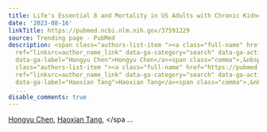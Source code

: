 ```yaml
---
title: Life's Essential 8 and Mortality in US Adults with Chronic Kidney Disease.
date: '2023-08-16'
linkTitle: https://pubmed.ncbi.nlm.nih.gov/37591229
source: Trending page - PubMed
description: <span class="authors-list-item "><a class="full-name" href="https://pubmed.ncbi.nlm.nih.gov/?term=Chen+H&amp;cauthor_id=37591229"
  ref="linksrc=author_name_link" data-ga-category="search" data-ga-action="author_link"
  data-ga-label="Hongyu Chen">Hongyu Chen</a><span class="comma">,&nbsp;</span></span><span
  class="authors-list-item "><a class="full-name" href="https://pubmed.ncbi.nlm.nih.gov/?term=Tang+H&amp;cauthor_id=37591229"
  ref="linksrc=author_name_link" data-ga-category="search" data-ga-action="author_link"
  data-ga-label="Haoxian Tang">Haoxian Tang</a><span class="comma">,&nbsp;</span></spa
  ...
disable_comments: true
---
```

<span class="authors-list-item "><a class="full-name" href="https://pubmed.ncbi.nlm.nih.gov/?term=Chen+H&amp;cauthor_id=37591229" ref="linksrc=author_name_link" data-ga-category="search" data-ga-action="author_link" data-ga-label="Hongyu Chen">Hongyu Chen</a><span class="comma">,&nbsp;</span></span><span class="authors-list-item "><a class="full-name" href="https://pubmed.ncbi.nlm.nih.gov/?term=Tang+H&amp;cauthor_id=37591229" ref="linksrc=author_name_link" data-ga-category="search" data-ga-action="author_link" data-ga-label="Haoxian Tang">Haoxian Tang</a><span class="comma">,&nbsp;</span></spa ...